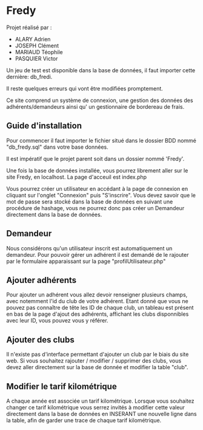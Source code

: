 # Fredy

Projet réalisé par :

<ul> 
  <li>ALARY Adrien </li>
  <li>JOSEPH Clément </li>
  <li>MARIAUD Téophile </li>
  <li>PASQUIER Victor </li>
</ul>

Un jeu de test est disponible dans la base de données,
il faut importer cette dernière: db_fredi.

Il reste quelques erreurs qui vont être modifiées promptement.

Ce site comprend un système de connexion, une gestion des données des adhérents/demandeurs ainsi qu' un gestionnaire de bordereau de frais.


<h2> Guide d'installation </h2>
Pour commencer il faut importer le fichier situé dans le dossier BDD nommé "db_fredy.sql" dans votre base  données.

Il est impératif que le projet parent soit dans un dossier nommé 'Fredy'.

Une fois la base de données installée, vous pourrez librement aller sur le site Fredy, en localhost. La page d'acceuil est index.php

Vous pourrez créer un utilisateur en accédant à la page de connexion en cliquant sur l'onglet "Connexion" puis "S'inscrire". Vous devez savoir que le mot de passe sera stocké dans la base de données en suivant une procédure de hashage, vous ne pourrez donc pas créer un Demandeur directement dans la base de données.

<h2> Demandeur </h2>
Nous considérons qu'un utilisateur inscrit est automatiquement un demandeur. Pour pouvoir gérer un adhérent il est demandé de le rajouter par le formulaire apparaissant sur la page "profilUtilisateur.php"


<h2> Ajouter adhérents </h2>
Pour ajouter un adhérent vous allez devoir renseigner plusieurs champs, avec notemment l'id du club de votre adhérent. Etant donné que vous ne pouvez pas connaître de tête les ID de chaque club, un tableau est présent en bas de la page d'ajout des adhérents, affichant les clubs disponnibles avec leur ID, vous pouvez vous y référer. 


<h2> Ajouter des clubs </h2>
Il n'existe pas d'interface permettant d'ajouter un club par le biais du site web. Si vous souhaitez rajouter / modifier / supprimer des clubs, vous devez aller directement sur la base de donnée et modifier la table "club". 


<h2> Modifier le tarif kilométrique </h2>
A chaque année est associée un tarif kilométrique. Lorsque vous souhaitez changer ce tarif kilométrique vous serrez invités à modifier cette valeur directement dans la base de données en INSERANT une nouvelle ligne dans la table, afin de garder une trace de chaque tarif kilométrique.

